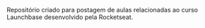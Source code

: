 Repositório criado para postagem de aulas relacionadas ao curso Launchbase desenvolvido pela Rocketseat.